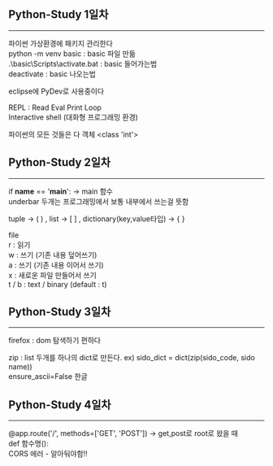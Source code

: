 ## Python-Study 1일차  
        
        
***   
      
파이썬 가상환경에 패키지 관리한다      
python -m venv basic        : basic 파일 만듦            
.\basic\Scripts\activate.bat : basic 들어가는법      
deactivate                  : basic 나오는법      
      
eclipse에 PyDev로 사용중이다       
      
REPL : Read Eval Print Loop      
Interactive shell (대화형 프로그래밍 환경)      
      
파이썬의 모든 것들은 다 객체 <class 'int'>    
          
## Python-Study 2일차  

        
***   
       
if __name__ == '__main__':   -> main 함수       
underbar 두개는 프로그래밍에서 보통 내부에서 쓰는걸 뜻함       
       
tuple -> ( ) , list -> [ ] , dictionary(key,value타입) -> { }       
       
file       
r : 읽기              
w : 쓰기 (기존 내용 덮어쓰기)       
a : 쓰기 (기존 내용 이어서 쓰기)       
x : 새로운 파일 만들어서 쓰기              
t / b : text / binary (default : t)       

          
## Python-Study 3일차  

        
***   
       
firefox : dom 탐색하기 편하다       
      
zip : list 두개를 하나의 dict로 만든다. ex) sido_dict = dict(zip(sido_code, sido name))      
ensure_ascii=False 한글      

          
## Python-Study 4일차  

        
***   
       
@app.route('/', methods=['GET', 'POST'])  -> get,post로 root로 왔을 때      
def 함수명():      
CORS 에러 - 알아둬야함!!      